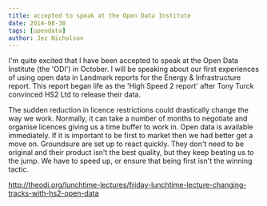 ```yaml
---
title: accepted to speak at the Open Data Institute
date: 2014-08-30
tags: [opendata]
author: Jez Nicholson
---
```

​I'm quite excited that I have been accepted to speak at the Open Data Institute (the 'ODI') in October. I will be speaking about our first experiences of using open data in Landmark reports for the Energy & Infrastructure report. This report began life as the 'High Speed 2 report' after Tony Turck convinced HS2 Ltd to release their data. 

The sudden reduction in licence restrictions could drastically change the way we work. Normally, it can take a number of months to negotiate and organise licences giving us a time buffer to work in. Open data is available immediately. If it is important to be first to market then we had better get a move on.​ Groundsure are set up to react quickly. They don't need to be original and their product isn't the best quality, but they keep beating us to the jump. We have to speed up, or ensure that being first isn't the winning tactic.

http://theodi.org/lunchtime-lectures/friday-lunchtime-lecture-changing-tracks-with-hs2-open-data​